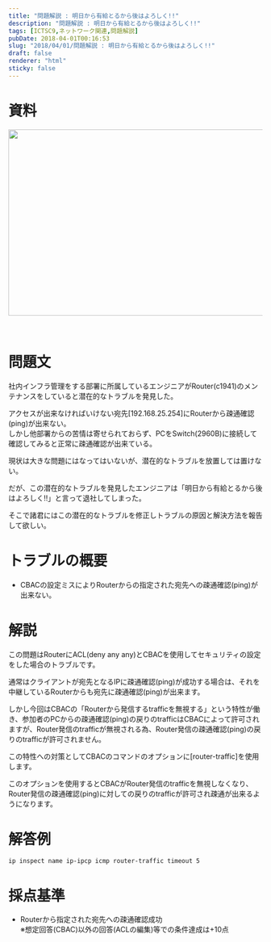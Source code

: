 ```yaml
---
title: "問題解説 : 明日から有給とるから後はよろしく!!"
description: "問題解説 : 明日から有給とるから後はよろしく!!"
tags: [ICTSC9,ネットワーク関連,問題解説]
pubDate: 2018-04-01T00:16:53
slug: "2018/04/01/問題解説 : 明日から有給とるから後はよろしく!!"
draft: false
renderer: "html"
sticky: false
---
```


<h1>資料</h1>
<p><img decoding="async" loading="lazy" class="alignnone wp-image-1639" src="/images/wp/2018/04/MNB-300x169.png.webp" alt="" width="655" height="369" /></p>
<p>&nbsp;</p>
<h1>問題文</h1>
<p>社内インフラ管理をする部署に所属しているエンジニアがRouter(c1941)のメンテナンスをしていると潜在的なトラブルを発見した。</p>
<p>アクセスが出来なければいけない宛先[192.168.25.254]にRouterから疎通確認(ping)が出来ない。<br />
しかし他部署からの苦情は寄せられておらず、PCをSwitch(2960B)に接続して確認してみると正常に疎通確認が出来ている。</p>
<p>現状は大きな問題にはなってはいないが、潜在的なトラブルを放置しては置けない。</p>
<p>だが、この潜在的なトラブルを発見したエンジニアは「明日から有給とるから後はよろしく!!」と言って退社してしまった。</p>
<p>そこで諸君にはこの潜在的なトラブルを修正しトラブルの原因と解決方法を報告して欲しい。</p>
<h1>トラブルの概要</h1>
<ul>
<li>CBACの設定ミスによりRouterからの指定された宛先への疎通確認(ping)が出来ない。</li>
</ul>
<h1>解説</h1>
<p>この問題はRouterにACL(deny any any)とCBACを使用してセキュリティの設定をした場合のトラブルです。</p>
<p>通常はクライアントが宛先となるIPに疎通確認(ping)が成功する場合は、それを中継しているRouterからも宛先に疎通確認(ping)が出来ます。</p>
<p>しかし今回はCBACの「Routerから発信するtrafficを無視する」という特性が働き、参加者のPCからの疎通確認(ping)の戻りのtrafficはCBACによって許可されますが、Router発信のtrafficが無視される為、Router発信の疎通確認(ping)の戻りのtrafficが許可されません。</p>
<p>この特性への対策としてCBACのコマンドのオプションに[router-traffic]を使用します。</p>
<p>このオプションを使用するとCBACがRouter発信のtrafficを無視しなくなり、Router発信の疎通確認(ping)に対しての戻りのtrafficが許可され疎通が出来るようになります。</p>
<h1>解答例</h1>
<pre class="brush: plain; title: ; title: ; notranslate" title=""><code>ip inspect name ip-ipcp icmp router-traffic timeout 5
</code></pre>
<h1>採点基準</h1>
<ul>
<li>Routerから指定された宛先への疎通確認成功<br />
※想定回答(CBAC)以外の回答(ACLの編集)等での条件達成は+10点</li>
</ul>
